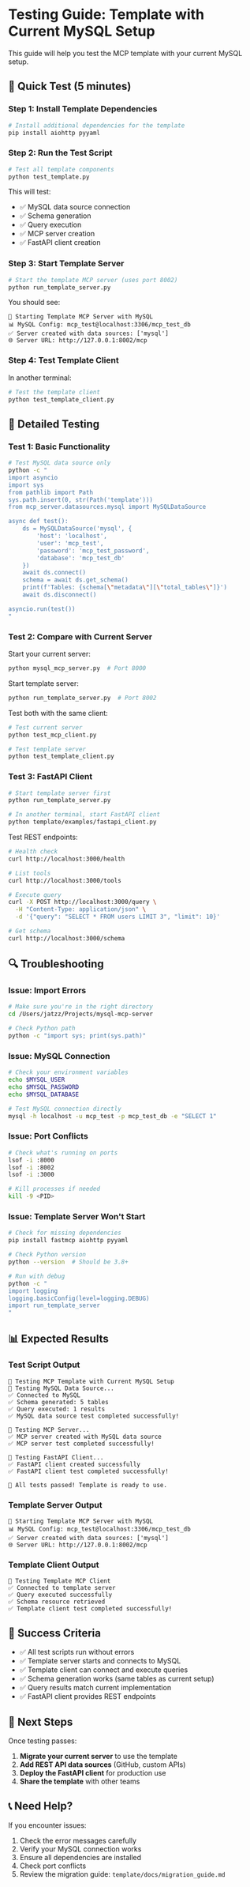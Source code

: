 # Testing Guide: Template with Current MySQL Setup

This guide will help you test the MCP template with your current MySQL setup.

## 🚀 Quick Test (5 minutes)

### Step 1: Install Template Dependencies

```bash
# Install additional dependencies for the template
pip install aiohttp pyyaml
```

### Step 2: Run the Test Script

```bash
# Test all template components
python test_template.py
```

This will test:
- ✅ MySQL data source connection
- ✅ Schema generation
- ✅ Query execution
- ✅ MCP server creation
- ✅ FastAPI client creation

### Step 3: Start Template Server

```bash
# Start the template MCP server (uses port 8002)
python run_template_server.py
```

You should see:
```
🚀 Starting Template MCP Server with MySQL
📊 MySQL Config: mcp_test@localhost:3306/mcp_test_db
✅ Server created with data sources: ['mysql']
🌐 Server URL: http://127.0.0.1:8002/mcp
```

### Step 4: Test Template Client

In another terminal:
```bash
# Test the template client
python test_template_client.py
```

## 🧪 Detailed Testing

### Test 1: Basic Functionality

```bash
# Test MySQL data source only
python -c "
import asyncio
import sys
from pathlib import Path
sys.path.insert(0, str(Path('template')))
from mcp_server.datasources.mysql import MySQLDataSource

async def test():
    ds = MySQLDataSource('mysql', {
        'host': 'localhost',
        'user': 'mcp_test',
        'password': 'mcp_test_password',
        'database': 'mcp_test_db'
    })
    await ds.connect()
    schema = await ds.get_schema()
    print(f'Tables: {schema[\"metadata\"][\"total_tables\"]}')
    await ds.disconnect()

asyncio.run(test())
"
```

### Test 2: Compare with Current Server

Start your current server:
```bash
python mysql_mcp_server.py  # Port 8000
```

Start template server:
```bash
python run_template_server.py  # Port 8002
```

Test both with the same client:
```bash
# Test current server
python test_mcp_client.py

# Test template server
python test_template_client.py
```

### Test 3: FastAPI Client

```bash
# Start template server first
python run_template_server.py

# In another terminal, start FastAPI client
python template/examples/fastapi_client.py
```

Test REST endpoints:
```bash
# Health check
curl http://localhost:3000/health

# List tools
curl http://localhost:3000/tools

# Execute query
curl -X POST http://localhost:3000/query \
  -H "Content-Type: application/json" \
  -d '{"query": "SELECT * FROM users LIMIT 3", "limit": 10}'

# Get schema
curl http://localhost:3000/schema
```

## 🔍 Troubleshooting

### Issue: Import Errors

```bash
# Make sure you're in the right directory
cd /Users/jatzz/Projects/mysql-mcp-server

# Check Python path
python -c "import sys; print(sys.path)"
```

### Issue: MySQL Connection

```bash
# Check your environment variables
echo $MYSQL_USER
echo $MYSQL_PASSWORD
echo $MYSQL_DATABASE

# Test MySQL connection directly
mysql -h localhost -u mcp_test -p mcp_test_db -e "SELECT 1"
```

### Issue: Port Conflicts

```bash
# Check what's running on ports
lsof -i :8000
lsof -i :8002
lsof -i :3000

# Kill processes if needed
kill -9 <PID>
```

### Issue: Template Server Won't Start

```bash
# Check for missing dependencies
pip install fastmcp aiohttp pyyaml

# Check Python version
python --version  # Should be 3.8+

# Run with debug
python -c "
import logging
logging.basicConfig(level=logging.DEBUG)
import run_template_server
"
```

## 📊 Expected Results

### Test Script Output
```
🚀 Testing MCP Template with Current MySQL Setup
🧪 Testing MySQL Data Source...
✅ Connected to MySQL
✅ Schema generated: 5 tables
✅ Query executed: 1 results
✅ MySQL data source test completed successfully!

🧪 Testing MCP Server...
✅ MCP server created with MySQL data source
✅ MCP server test completed successfully!

🧪 Testing FastAPI Client...
✅ FastAPI client created successfully
✅ FastAPI client test completed successfully!

🎉 All tests passed! Template is ready to use.
```

### Template Server Output
```
🚀 Starting Template MCP Server with MySQL
📊 MySQL Config: mcp_test@localhost:3306/mcp_test_db
✅ Server created with data sources: ['mysql']
🌐 Server URL: http://127.0.0.1:8002/mcp
```

### Template Client Output
```
🧪 Testing Template MCP Client
✅ Connected to template server
✅ Query executed successfully
✅ Schema resource retrieved
✅ Template client test completed successfully!
```

## 🎯 Success Criteria

- ✅ All test scripts run without errors
- ✅ Template server starts and connects to MySQL
- ✅ Template client can connect and execute queries
- ✅ Schema generation works (same tables as current setup)
- ✅ Query results match current implementation
- ✅ FastAPI client provides REST endpoints

## 🚀 Next Steps

Once testing passes:

1. **Migrate your current server** to use the template
2. **Add REST API data sources** (GitHub, custom APIs)
3. **Deploy the FastAPI client** for production use
4. **Share the template** with other teams

## 📞 Need Help?

If you encounter issues:

1. Check the error messages carefully
2. Verify your MySQL connection works
3. Ensure all dependencies are installed
4. Check port conflicts
5. Review the migration guide: `template/docs/migration_guide.md`

